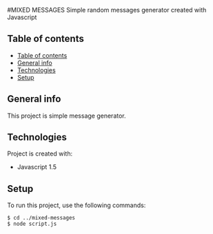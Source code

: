 #MIXED MESSAGES 
Simple random messages generator created with Javascript
## Table of contents
- [Table of contents](#table-of-contents)
- [General info](#general-info)
- [Technologies](#technologies)
- [Setup](#setup)

## General info
This project is simple message generator.
	
## Technologies
Project is created with:
* Javascript 1.5

	
## Setup
To run this project, use the following commands:

```
$ cd ../mixed-messages
$ node script.js
```